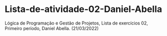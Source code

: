 # Lista-de-atividade-02-Daniel-Abella
Lógica de Programação e Gestão de Projetos, Lista de exercícios 02, Primeiro período, Daniel Abella. (21/03/2022)
